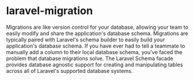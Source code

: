 # laravel-migration
Migrations are like version control for your database, allowing your team to easily modify and share the application's database schema. Migrations are typically paired with Laravel's schema builder to easily build your application's database schema. If you have ever had to tell a teammate to manually add a column to their local database schema, you've faced the problem that database migrations solve.  The Laravel Schema facade provides database agnostic support for creating and manipulating tables across all of Laravel's supported database systems.
